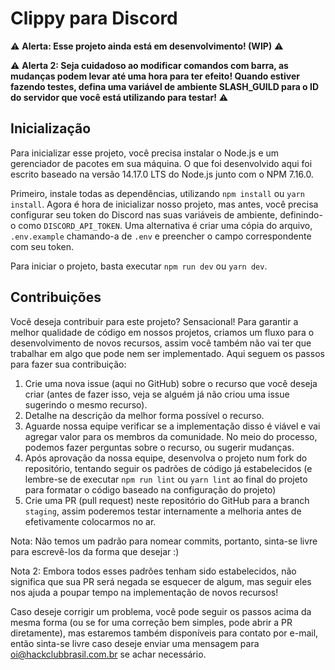 # Clippy para Discord

:warning: **Alerta: Esse projeto ainda está em desenvolvimento! (WIP)** :warning:

:warning: **Alerta 2: Seja cuidadoso ao modificar comandos com barra, as mudanças podem levar até uma hora para ter efeito! Quando estiver fazendo testes, defina uma variável de ambiente SLASH_GUILD para o ID do servidor que você está utilizando para testar!** :warning:

## Inicialização

Para inicializar esse projeto, você precisa instalar o Node.js e um gerenciador de pacotes em sua máquina. O que foi desenvolvido aqui foi escrito baseado na versão 14.17.0 LTS do Node.js junto com o NPM 7.16.0.

Primeiro, instale todas as dependências, utilizando `npm install` ou `yarn install`.
Agora é hora de inicializar nosso projeto, mas antes, você precisa configurar seu token do Discord nas suas variáveis de ambiente, definindo-o como `DISCORD_API_TOKEN`. Uma alternativa é criar uma cópia do arquivo, `.env.example` chamando-a de `.env` e preencher o campo correspondente com seu token.

Para iniciar o projeto, basta executar `npm run dev` ou `yarn dev`.

## Contribuições

Você deseja contribuir para este projeto? Sensacional! Para garantir a melhor qualidade de código em nossos projetos, criamos um fluxo para o desenvolvimento de novos recursos, assim você também não vai ter que trabalhar em algo que pode nem ser implementado.
Aqui seguem os passos para fazer sua contribuição:

1. Crie uma nova issue (aqui no GitHub) sobre o recurso que você deseja criar (antes de fazer isso, veja se alguém já não criou uma issue sugerindo o mesmo recurso).
2. Detalhe na descrição da melhor forma possível o recurso.
3. Aguarde nossa equipe verificar se a implementação disso é viável e vai agregar valor para os membros da comunidade. No meio do processo, podemos fazer perguntas sobre o recurso, ou sugerir mudanças.
4. Após aprovação da nossa equipe, desenvolva o projeto num fork do repositório, tentando seguir os padrões de código já estabelecidos (e lembre-se de executar `npm run lint` ou `yarn lint` ao final do projeto para formatar o código baseado na configuração do projeto)
5. Crie uma PR (pull request) neste repositório do GitHub para a branch `staging`, assim poderemos testar internamente a melhoria antes de efetivamente colocarmos no ar.

Nota: Não temos um padrão para nomear commits, portanto, sinta-se livre para escrevê-los da forma que desejar :)

Nota 2: Embora todos esses padrões tenham sido estabelecidos, não significa que sua PR será negada se esquecer de algum, mas seguir eles nos ajuda a poupar tempo na implementação de novos recursos!

Caso deseje corrigir um problema, você pode seguir os passos acima da mesma forma (ou se for uma correção bem simples, pode abrir a PR diretamente), mas estaremos também disponíveis para contato por e-mail, então sinta-se livre caso deseje enviar uma mensagem para [oi@hackclubbrasil.com.br](mailto:oi@hackclubbrasil.com.br) se achar necessário.

